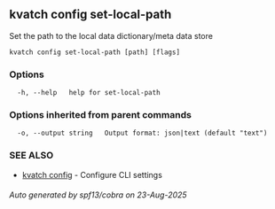 ## kvatch config set-local-path

Set the path to the local data dictionary/meta data store

```
kvatch config set-local-path [path] [flags]
```

### Options

```
  -h, --help   help for set-local-path
```

### Options inherited from parent commands

```
  -o, --output string   Output format: json|text (default "text")
```

### SEE ALSO

* [kvatch config](kvatch_config.md)	 - Configure CLI settings

###### Auto generated by spf13/cobra on 23-Aug-2025
